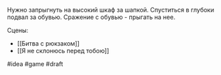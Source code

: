 Нужно запрыгнуть на высокий шкаф за шапкой. Спуститься в глубоки подвал за обувью. Сражение с обувью - прыгать на нее.

Сцены:
- [[Битва с рюкзаком]]
- [[Я не склонюсь перед тобою]]

#idea #game #draft